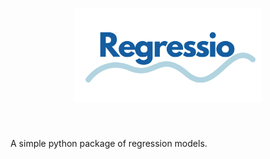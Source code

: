 <h1 align="center">
<img src="./imgs/logo.svg" width="300">
</h1><br>

A simple python package of regression models.


